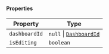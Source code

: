 #### Properties

| Property                               | Type                                                       |
| -------------------------------------- | ---------------------------------------------------------- |
| <a id="dashboardid"></a> `dashboardId` | `null` \| [`DashboardId`](./generated/html/DashboardId.md) |
| <a id="isediting"></a> `isEditing`     | `boolean`                                                  |
